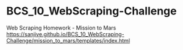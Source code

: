 # BCS_10_WebScraping-Challenge
Web Scraping Homework - Mission to Mars
https://sanjive.github.io/BCS_10_WebScraping-Challenge/mission_to_mars/templates/index.html

